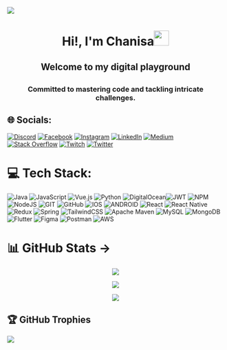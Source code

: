 
![](https://komarev.com/ghpvc/?username=chanisagithub&style=flat&color=blue)

<h1 align="center">Hi!,  I'm Chanisa<img src=
"https://media.giphy.com/media/xUPGcjk1XAdHqHooI8/giphy.gif" width="35"></h1>

<h2 align="center">Welcome to my digital playground<h2>
<h3 align="center">Committed to mastering code and tackling intricate challenges.</h3>


## 🌐 Socials:
[![Discord](https://img.shields.io/badge/Discord-%237289DA.svg?logo=discord&logoColor=white)](https://discord.gg/chanibuoy) [![Facebook](https://img.shields.io/badge/Facebook-%231877F2.svg?logo=Facebook&logoColor=white)](https://facebook.com/chanisajayawardhana/) [![Instagram](https://img.shields.io/badge/Instagram-%23E4405F.svg?logo=Instagram&logoColor=white)](https://instagram.com/https://www.instagram.com/cha_ni__________gah___/) [![LinkedIn](https://img.shields.io/badge/LinkedIn-%230077B5.svg?logo=linkedin&logoColor=white)](https://linkedin.com/in/chanisa-jayawardhana/) [![Medium](https://img.shields.io/badge/Medium-12100E?logo=medium&logoColor=white)](https://medium.com/@@sadin.chanisa8) [![Stack Overflow](https://img.shields.io/badge/-Stackoverflow-FE7A16?logo=stack-overflow&logoColor=white)](https://stackoverflow.com/users/5413458) [![Twitch](https://img.shields.io/badge/Twitch-%239146FF.svg?logo=Twitch&logoColor=white)](https://twitch.tv/chani_twitch) [![Twitter](https://img.shields.io/badge/Twitter-%231DA1F2.svg?logo=Twitter&logoColor=white)](https://twitter.com/chanisasadin) 

# 💻 Tech Stack:
![Java](https://img.shields.io/badge/java-%23ED8B00.svg?style=plastic&logo=java&logoColor=white) ![JavaScript](https://img.shields.io/badge/javascript-%23323330.svg?style=plastic&logo=javascript&logoColor=%23F7DF1E) 	![Vue.js](https://img.shields.io/badge/vuejs-%2335495e.svg?style=plastic&logo=vuedotjs&logoColor=%234FC08D) ![Python](https://img.shields.io/badge/python-3670A0?style=plastic&logo=python&logoColor=ffdd54) ![DigitalOcean](https://img.shields.io/badge/DigitalOcean-%230167ff.svg?style=plastic&logo=digitalOcean&logoColor=white)![JWT](https://img.shields.io/badge/JWT-black?style=plastic&logo=JSON%20web%20tokens) ![NPM](https://img.shields.io/badge/NPM-%23000000.svg?style=plastic&logo=npm&logoColor=white) ![NodeJS](https://img.shields.io/badge/node.js-6DA55F?style=plastic&logo=node.js&logoColor=white) ![GIT](https://img.shields.io/badge/Git-fc6d26?style=plastic&logo=git&logoColor=white) ![GitHub](https://img.shields.io/badge/GitHub-%23121011.svg?style=plastic&logo=github&logoColor=white) ![IOS](https://img.shields.io/badge/IOS-%2320232a.svg?style=plastic&logo=apple&logoColor=white) ![ANDROID](https://img.shields.io/badge/android-%2320232a.svg?style=plastic&logo=android&logoColor=%a4c639) ![React](https://img.shields.io/badge/react-%2320232a.svg?style=plastic&logo=react&logoColor=%2361DAFB) ![React Native](https://img.shields.io/badge/react_native-%2320232a.svg?style=plastic&logo=react&logoColor=%2361DAFB) ![Redux](https://img.shields.io/badge/redux-%23593d88.svg?style=plastic&logo=redux&logoColor=white) ![Spring](https://img.shields.io/badge/spring-%236DB33F.svg?style=plastic&logo=spring&logoColor=white) ![TailwindCSS](https://img.shields.io/badge/tailwindcss-%2338B2AC.svg?style=plastic&logo=tailwind-css&logoColor=white) ![Apache Maven](https://img.shields.io/badge/Apache%20Maven-C71A36?style=plastic&logo=Apache%20Maven&logoColor=white) ![MySQL](https://img.shields.io/badge/mysql-%2300f.svg?style=plastic&logo=mysql&logoColor=white) ![MongoDB](https://img.shields.io/badge/MongoDB-%234ea94b.svg?style=plastic&logo=mongodb&logoColor=white) ![Flutter](https://img.shields.io/badge/Flutter-%2302569B.svg?style=plastic&logo=Flutter&logoColor=white) ![Figma](https://img.shields.io/badge/figma-%23F24E1E.svg?style=plastic&logo=figma&logoColor=white) ![Postman](https://img.shields.io/badge/Postman-FF6C37?style=plastic&logo=postman&logoColor=white) ![AWS](https://img.shields.io/badge/AWS-%23FF9900.svg?style=plastic&logo=amazon-aws&logoColor=white)

# 📊 GitHub Stats ->

<p align="center"><img src="https://github-readme-stats.vercel.app/api?username=chanisagithub&theme=dark&hide_border=false&include_all_commits=true&count_private=true")></p>

<p align="center"><img src="https://github-readme-streak-stats.herokuapp.com?user=chanisagithub&theme=neon&date_format=j%20M%5B%20Y%5D&card_width=600&ring=ECEB32)](https://git.io/streak-stats")></p>

<p align="center"><img src="https://github-readme-stats.vercel.app/api/top-langs/?username=chanisagithub&theme=dark&hide_border=false&include_all_commits=true&count_private=true&layout=compact")></p>


## 🏆 GitHub Trophies
![](https://github-profile-trophy.vercel.app/?username=chanisagithub&theme=discord&no-frame=false&no-bg=false&margin-w=4)


